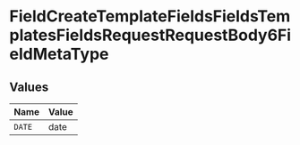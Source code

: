 # FieldCreateTemplateFieldsFieldsTemplatesFieldsRequestRequestBody6FieldMetaType


## Values

| Name   | Value  |
| ------ | ------ |
| `DATE` | date   |